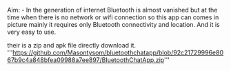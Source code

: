Aim: - In the generation of internet Bluetooth is almost vanished but at the time when there is no network or wifi connection so this app can comes in picture mainly it requires only Bluetooth connectivity and location. And it is very easy to use.

their is a zip and apk file directly download it.
  '''https://github.com/Masontysom/bluetoothchatapp/blob/92c21729996e8067b9c4a848bfea09988a7ee897/BluetoothChatApp.zip'''
